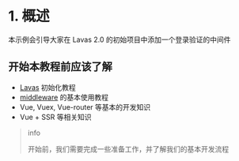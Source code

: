 # 1. 概述


本示例会引导大家在 Lavas 2.0 的初始项目中添加一个登录验证的中间件


## 开始本教程前应该了解

* [Lavas](https://lavas.baidu.com/guide/v2/basic/introduction) 初始化教程
* [middleware](https://lavas.baidu.com/guide/v2/advanced/middleware) 的基本使用教程
* Vue, Vuex, Vue-router 等基本的开发知识
* Vue + SSR 等相关知识



> info
>
> 开始前，我们需要完成一些准备工作，并了解我们的基本开发流程
